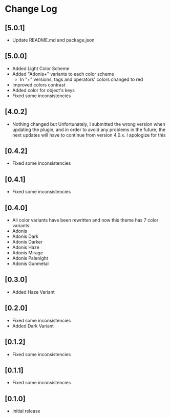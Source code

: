 # Change Log

## [5.0.1]
- Update README.md and package.json

## [5.0.0]
- Added Light Color Scheme
- Added "Adonis+" variants to each color scheme
  - In "+" versions, tags and operators' colors changed to red
- Improved colors contrast
- Added color for object's keys
- Fixed some inconsistencies

## [4.0.2]

- Nothing changed but Unfortunately, I submitted the wrong version when updating the plugin, and in order to avoid any problems in the future, the next updates will have to continue from version 4.0.x. I apologize for this

## [0.4.2]

- Fixed some inconsistencies

## [0.4.1]

- Fixed some inconsistencies

## [0.4.0]

-  All color variants have been rewritten and now this theme has 7 color variants:
  - Adonis 
  - Adonis Dark
  - Adonis Darker
  - Adonis Haze
  - Adonis Mirage
  - Adonis Palenight
  - Adonis Gunmetal

## [0.3.0]

- Added Haze Variant

## [0.2.0]

- Fixed some inconsistencies
- Added Dark Variant

## [0.1.2]

- Fixed some inconsistencies

## [0.1.1]

- Fixed some inconsistencies

## [0.1.0]

- Initial release
